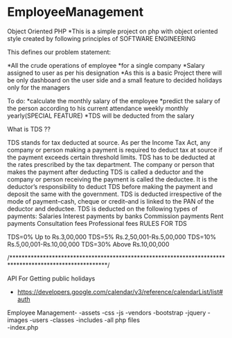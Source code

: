 # EmployeeManagement
Object Oriented PHP 
*This is a simple project on php with object oriented style created by following principles of SOFTWARE ENGINEERING

This defines our problem statement:

*All the crude operations of employee
*for a single company
*Salary assigned to user as per his designation
*As this is a basic Project there will be only dashboard on the user side and a small feature to decided holidays only for the managers

To do:
*calculate the monthly salary of the  employee
*predict the salary of the person according to his current attendance weekly monthly yearly(SPECIAL FEATURE)
*TDS will be deducted from the salary

What is TDS ??

TDS stands for tax deducted at source. As per the Income Tax Act, any company or person making a payment is required to deduct tax at source if the payment exceeds certain threshold limits. TDS has to be deducted at the rates prescribed by the tax department.
The company or person that makes the payment after deducting TDS is called a deductor and the company or person receiving the payment is called the deductee. It is the deductor’s responsibility to deduct TDS before making the payment and deposit the same with the government. TDS is deducted irrespective of the mode of payment–cash, cheque or credit–and is linked to the PAN of the deductor and deductee.
TDS is deducted on the following types of payments:
Salaries
Interest payments by banks
Commission payments
Rent payments
Consultation fees
Professional fees
RULES FOR TDS

TDS=0% Up to Rs.3,00,000
TDS=5% Rs.2,50,001-Rs.5,00,000
TDS=10% Rs.5,00,001-Rs.10,00,000
TDS=30% Above Rs.10,00,000






 
/********************************************************************************************************/

API For Getting public holidays
- https://developers.google.com/calendar/v3/reference/calendarList/list#auth


Employee Management-
	-assets
		-css
		-js
		-vendors
			-bootstrap
			-jquery
		-images
			-users
	-classes
-includes
-all php files		
-index.php

